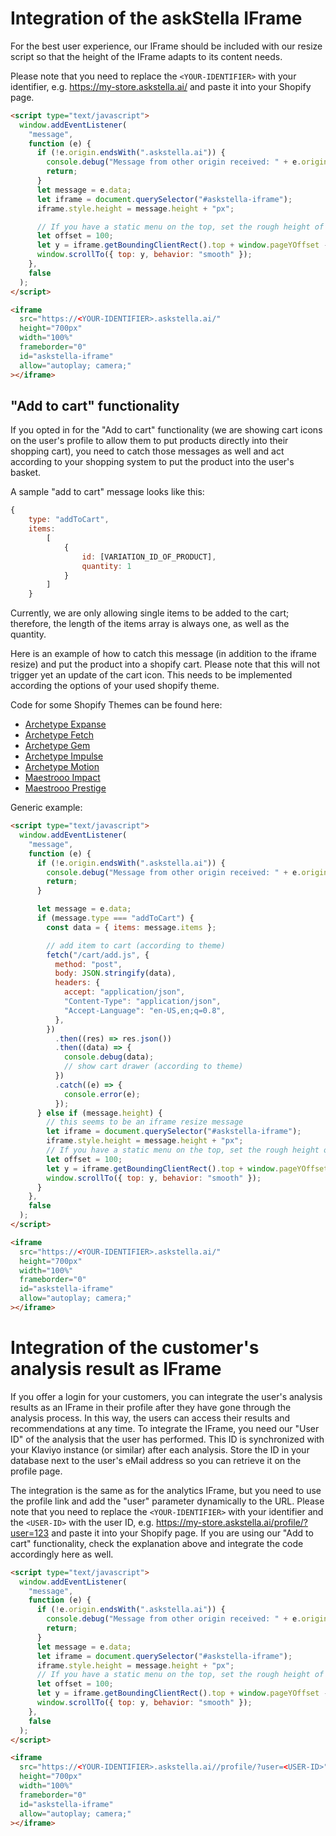 # Integration of the askStella IFrame

For the best user experience, our IFrame should be included with our resize script so that the height of the IFrame adapts to its content needs.

Please note that you need to replace the `<YOUR-IDENTIFIER>` with your identifier, e.g. https://my-store.askstella.ai/ and paste it into your Shopify page.

```html
<script type="text/javascript">
  window.addEventListener(
    "message",
    function (e) {
      if (!e.origin.endsWith(".askstella.ai")) {
        console.debug("Message from other origin received: " + e.origin);
        return;
      }
      let message = e.data;
      let iframe = document.querySelector("#askstella-iframe");
      iframe.style.height = message.height + "px";

      // If you have a static menu on the top, set the rough height of it here to makes sure the iframe is not hidden behind it
      let offset = 100;
      let y = iframe.getBoundingClientRect().top + window.pageYOffset - offset;
      window.scrollTo({ top: y, behavior: "smooth" });
    },
    false
  );
</script>

<iframe
  src="https://<YOUR-IDENTIFIER>.askstella.ai/"
  height="700px"
  width="100%"
  frameborder="0"
  id="askstella-iframe"
  allow="autoplay; camera;"
></iframe>
```

## "Add to cart" functionality

If you opted in for the "Add to cart" functionality (we are showing cart icons on the user's profile to allow them to put products directly into their shopping cart), you need to catch those messages as well and act according to your shopping system to put the product into the user's basket.

A sample "add to cart" message looks like this:

```js
{
    type: "addToCart",
    items:
        [
            {
                id: [VARIATION_ID_OF_PRODUCT],
                quantity: 1
            }
        ]
    }
```

Currently, we are only allowing single items to be added to the cart; therefore, the length of the items array is always one, as well as the quantity.

Here is an example of how to catch this message (in addition to the iframe resize) and put the product into a shopify cart. Please note that this will not trigger yet an update of the cart icon. This needs to be implemented according the options of your used shopify theme.

Code for some Shopify Themes can be found here:

- [Archetype Expanse](Shopify%20Themes/Archetype%20Expanse/README.md)
- [Archetype Fetch](Shopify%20Themes/Archetype%20Fetch/README.md)
- [Archetype Gem](Shopify%20Themes/Archetype%20Gem/README.md)
- [Archetype Impulse](Shopify%20Themes/Archetype%20Impulse/README.md)
- [Archetype Motion](Shopify%20Themes/Archetype%20Motion/README.md)
- [Maestrooo Impact](Shopify%20Themes/Maestrooo%20Impact/README.md)
- [Maestrooo Prestige](Shopify%20Themes/Maestrooo%20Prestige/README.md)

Generic example:

```html
<script type="text/javascript">
  window.addEventListener(
    "message",
    function (e) {
      if (!e.origin.endsWith(".askstella.ai")) {
        console.debug("Message from other origin received: " + e.origin);
        return;
      }

      let message = e.data;
      if (message.type === "addToCart") {
        const data = { items: message.items };

        // add item to cart (according to theme)
        fetch("/cart/add.js", {
          method: "post",
          body: JSON.stringify(data),
          headers: {
            accept: "application/json",
            "Content-Type": "application/json",
            "Accept-Language": "en-US,en;q=0.8",
          },
        })
          .then((res) => res.json())
          .then((data) => {
            console.debug(data);
            // show cart drawer (according to theme)
          })
          .catch((e) => {
            console.error(e);
          });
      } else if (message.height) {
        // this seems to be an iframe resize message
        let iframe = document.querySelector("#askstella-iframe");
        iframe.style.height = message.height + "px";
        // If you have a static menu on the top, set the rough height of it here to makes sure the iframe is not hidden behind it
        let offset = 100;
        let y = iframe.getBoundingClientRect().top + window.pageYOffset - offset;
        window.scrollTo({ top: y, behavior: "smooth" });
      }
    },
    false
  );
</script>

<iframe
  src="https://<YOUR-IDENTIFIER>.askstella.ai/"
  height="700px"
  width="100%"
  frameborder="0"
  id="askstella-iframe"
  allow="autoplay; camera;"
></iframe>
```

# Integration of the customer's analysis result as IFrame

If you offer a login for your customers, you can integrate the user's analysis results as an IFrame in their profile after they have gone through the analysis process. In this way, the users can access their results and recommendations at any time. To integrate the IFrame, you need our "User ID" of the analysis that the user has performed. This ID is synchronized with your Klaviyo instance (or similar) after each analysis. Store the ID in your database next to the user's eMail address so you can retrieve it on the profile page.

The integration is the same as for the analytics IFrame, but you need to use the profile link and add the "user" parameter dynamically to the URL. Please note that you need to replace the `<YOUR-IDENTIFIER>` with your identifier and the `<USER-ID>` with the user ID, e.g. https://my-store.askstella.ai/profile/?user=123 and paste it into your Shopify page. If you are using our "Add to cart" functionality, check the explanation above and integrate the code accordingly here as well.

```html
<script type="text/javascript">
  window.addEventListener(
    "message",
    function (e) {
      if (!e.origin.endsWith(".askstella.ai")) {
        console.debug("Message from other origin received: " + e.origin);
        return;
      }
      let message = e.data;
      let iframe = document.querySelector("#askstella-iframe");
      iframe.style.height = message.height + "px";
      // If you have a static menu on the top, set the rough height of it here to makes sure the iframe is not hidden behind it
      let offset = 100;
      let y = iframe.getBoundingClientRect().top + window.pageYOffset - offset;
      window.scrollTo({ top: y, behavior: "smooth" });
    },
    false
  );
</script>

<iframe
  src="https://<YOUR-IDENTIFIER>.askstella.ai//profile/?user=<USER-ID>"
  height="700px"
  width="100%"
  frameborder="0"
  id="askstella-iframe"
  allow="autoplay; camera;"
></iframe>
```
